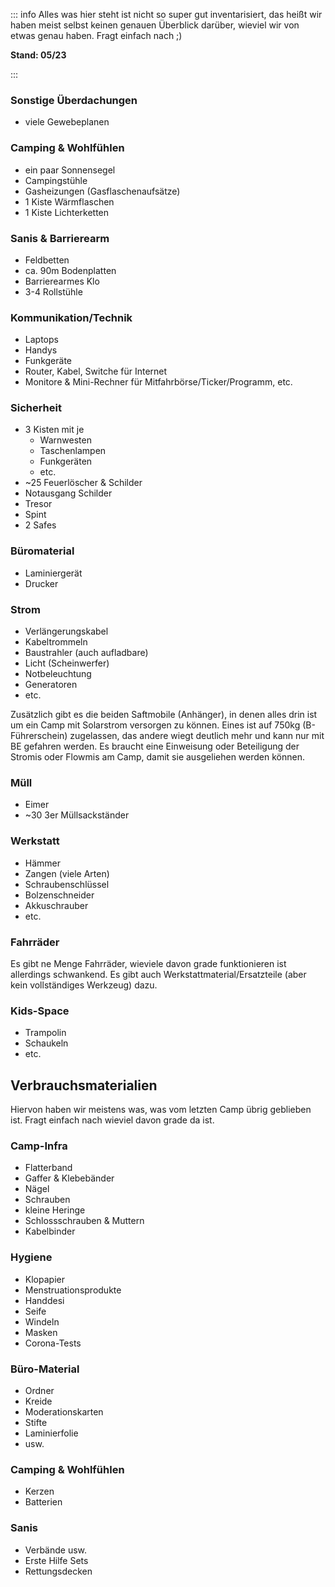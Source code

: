 ::: info
Alles was hier steht ist nicht so super gut inventarisiert, das heißt wir haben meist selbst keinen genauen Überblick darüber, wieviel wir von etwas genau haben. Fragt einfach nach ;)   
  
**Stand: 05/23** 

:::

### Sonstige Überdachungen

- viele Gewebeplanen

### Camping & Wohlfühlen

- ein paar Sonnensegel
- Campingstühle
- Gasheizungen (Gasflaschenaufsätze)
- 1 Kiste Wärmflaschen
- 1 Kiste Lichterketten

### Sanis & Barrierearm

- Feldbetten
- ca. 90m Bodenplatten
- Barrierearmes Klo
- 3-4 Rollstühle

### Kommunikation/Technik

- Laptops
- Handys
- Funkgeräte
- Router, Kabel, Switche für Internet
- Monitore & Mini-Rechner für Mitfahrbörse/Ticker/Programm, etc.

### Sicherheit

- 3 Kisten mit je 
  - Warnwesten
  - Taschenlampen
  - Funkgeräten
  - etc.
- ~25 Feuerlöscher & Schilder
- Notausgang Schilder
- Tresor
- Spint
- 2 Safes

### Büromaterial

- Laminiergerät
- Drucker

### Strom

- Verlängerungskabel
- Kabeltrommeln
- Baustrahler (auch aufladbare)
- Licht (Scheinwerfer)
- Notbeleuchtung
- Generatoren
- etc.

Zusätzlich gibt es die beiden Saftmobile (Anhänger), in denen alles drin ist um ein Camp mit Solarstrom versorgen zu können. Eines ist auf 750kg (B-Führerschein) zugelassen, das andere wiegt deutlich mehr und kann nur mit BE gefahren werden. Es braucht eine Einweisung oder Beteiligung der Stromis oder Flowmis am Camp, damit sie ausgeliehen werden können.

### Müll

- Eimer
- ~30 3er Müllsackständer

### Werkstatt

- Hämmer
- Zangen (viele Arten)
- Schraubenschlüssel
- Bolzenschneider
- Akkuschrauber
- etc.

### Fahrräder

Es gibt ne Menge Fahrräder, wieviele davon grade funktionieren ist allerdings schwankend. Es gibt auch Werkstattmaterial/Ersatzteile (aber kein vollständiges Werkzeug) dazu.

### Kids-Space

- Trampolin
- Schaukeln
- etc.

## Verbrauchsmaterialien

Hiervon haben wir meistens was, was vom letzten Camp übrig geblieben ist. Fragt einfach nach wieviel davon grade da ist.

### Camp-Infra

- Flatterband
- Gaffer & Klebebänder
- Nägel
- Schrauben
- kleine Heringe
- Schlossschrauben & Muttern
- Kabelbinder

### Hygiene

- Klopapier
- Menstruationsprodukte
- Handdesi
- Seife
- Windeln
- Masken
- Corona-Tests

### Büro-Material

- Ordner
- Kreide
- Moderationskarten
- Stifte
- Laminierfolie
- usw.

### Camping & Wohlfühlen

- Kerzen
- Batterien

### Sanis

- Verbände usw.
- Erste Hilfe Sets
- Rettungsdecken